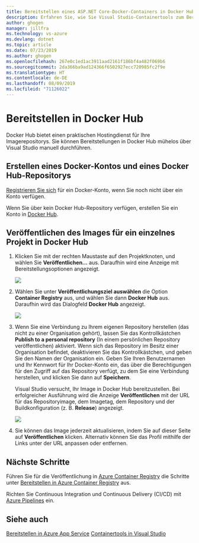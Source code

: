 ```yaml
---
title: Bereitstellen eines ASP.NET Core-Docker-Containers in Docker Hub | Microsoft-Dokumentation
description: Erfahren Sie, wie Sie Visual Studio-Containertools zum Bereitstellen einer ASP.NET Core-Web-App in Docker Hub verwenden.
author: ghogen
manager: jillfra
ms.technology: vs-azure
ms.devlang: dotnet
ms.topic: article
ms.date: 07/23/2019
ms.author: ghogen
ms.openlocfilehash: 267e0c1ed1ac3911aad2161f186bf4a482f069b6
ms.sourcegitcommit: 2da366ba9ad124366f6502927ecc720985fc2f9e
ms.translationtype: HT
ms.contentlocale: de-DE
ms.lasthandoff: 08/09/2019
ms.locfileid: "71126022"
---
```

# <a name="deploy-to-docker-hub"></a>Bereitstellen in Docker Hub

Docker Hub bietet einen praktischen Hostingdienst für Ihre Imagerepositorys. Sie können Bereitstellungen in Docker Hub mühelos über Visual Studio manuell durchführen.

## <a name="create-a-docker-account-and-docker-hub-repository"></a>Erstellen eines Docker-Kontos und eines Docker Hub-Repositorys

[Registrieren Sie sich](https://hub.docker.com/signup) für ein Docker-Konto, wenn Sie noch nicht über ein Konto verfügen.

Wenn Sie über kein Docker Hub-Repository verfügen, erstellen Sie ein Konto in [Docker Hub](https://hub.docker.com/).

## <a name="publish-the-image-for-a-single-project-to-docker-hub"></a>Veröffentlichen des Images für ein einzelnes Projekt in Docker Hub

1. Klicken Sie mit der rechten Maustaste auf den Projektknoten, und wählen Sie **Veröffentlichen...** aus. Daraufhin wird eine Anzeige mit Bereitstellungsoptionen angezeigt.

   ![](media/deploy-docker-hub/container-tools-docker-hub-deploy.png)

1. Wählen Sie unter **Veröffentlichungsziel auswählen** die Option **Container Registry** aus, und wählen Sie dann **Docker Hub** aus. Daraufhin wird das Dialogfeld **Docker Hub** angezeigt.

   ![](media/deploy-docker-hub/container-tools-docker-hub-credentials.png)

1. Wenn Sie eine Verbindung zu Ihrem eigenen Repository herstellen (das nicht zu einer Organisation gehört), lassen Sie das Kontrollkästchen **Publish to a personal repository** (In einem persönlichen Repository veröffentlichen) aktiviert. Wenn sich das Repository im Besitz einer Organisation befindet, deaktivieren Sie das Kontrollkästchen, und geben Sie den Namen der Organisation ein. Geben Sie Ihren Benutzernamen und Ihr Kennwort für Ihr Docker-Konto ein, das über die Berechtigungen für den Zugriff auf das Repository verfügt, zu dem Sie eine Verbindung herstellen, und klicken Sie dann auf **Speichern**.  

   Visual Studio versucht, Ihr Image in Docker Hub bereitzustellen.  Bei erfolgreicher Ausführung wird die Anzeige **Veröffentlichen** mit der URL für das Repositoryimage, dem Imagetag, dem Repository und der Buildkonfiguration (z. B. **Release**) angezeigt.

   ![](media/deploy-docker-hub/container-tools-docker-hub-finished.png)

1. Sie können das Image jederzeit aktualisieren, indem Sie auf dieser Seite auf **Veröffentlichen** klicken.  Alternativ können Sie das Profil mithilfe der Links unter der URL anpassen oder entfernen.

## <a name="next-steps"></a>Nächste Schritte

Führen Sie für die Veröffentlichung in [Azure Container Registry](/azure/container-registry/) die Schritte unter [Bereitstellen in Azure Container Registry](vs-azure-tools-docker-hosting-web-apps-in-docker.md) aus.

Richten Sie Continuous Integration und Continuous Delivery (CI/CD) mit [Azure Pipelines](/azure/devops/pipelines/?view=azure-devops) ein.

## <a name="see-also"></a>Siehe auch

[Bereitstellen in Azure App Service](deploy-app-service.md)
[Containertools in Visual Studio](/visualstudio/containers/)